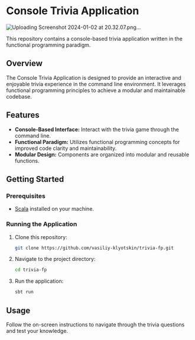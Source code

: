 # Console Trivia Application

![Uploading Screenshot 2024-01-02 at 20.32.07.png…]()

This repository contains a console-based trivia application written in the functional programming paradigm.

## Overview

The Console Trivia Application is designed to provide an interactive and enjoyable trivia experience in the command line environment. It leverages functional programming principles to achieve a modular and maintainable codebase.

## Features

- **Console-Based Interface:** Interact with the trivia game through the command line.
- **Functional Paradigm:** Utilizes functional programming concepts for improved code clarity and maintainability.
- **Modular Design:** Components are organized into modular and reusable functions.

## Getting Started

### Prerequisites

- [Scala](https://www.scala-lang.org/) installed on your machine.

### Running the Application

1. Clone this repository:

    ```bash
    git clone https://github.com/vasiliy-klyotskin/trivia-fp.git
    ```

2. Navigate to the project directory:

    ```bash
    cd trivia-fp
    ```

3. Run the application:

    ```bash
    sbt run
    ```

## Usage

Follow the on-screen instructions to navigate through the trivia questions and test your knowledge.
